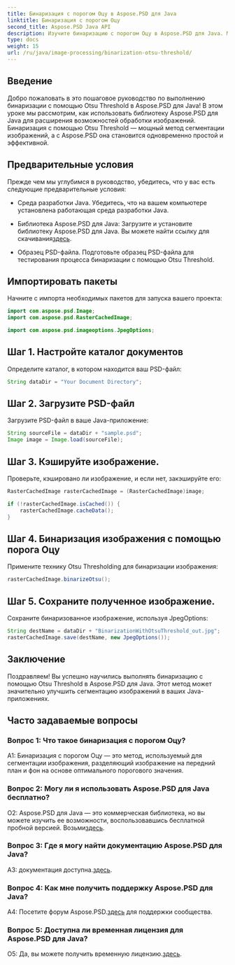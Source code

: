 ```yaml
---
title: Бинаризация с порогом Оцу в Aspose.PSD для Java
linktitle: Бинаризация с порогом Оцу
second_title: Aspose.PSD Java API
description: Изучите бинаризацию с порогом Оцу в Aspose.PSD для Java. Мощная техника сегментации изображений.
type: docs
weight: 15
url: /ru/java/image-processing/binarization-otsu-threshold/
---
```

## Введение

Добро пожаловать в это пошаговое руководство по выполнению бинаризации с помощью Otsu Threshold в Aspose.PSD для Java! В этом уроке мы рассмотрим, как использовать библиотеку Aspose.PSD для Java для расширения возможностей обработки изображений. Бинаризация с помощью Otsu Threshold — мощный метод сегментации изображений, а с Aspose.PSD она становится одновременно простой и эффективной.

## Предварительные условия

Прежде чем мы углубимся в руководство, убедитесь, что у вас есть следующие предварительные условия:

- Среда разработки Java. Убедитесь, что на вашем компьютере установлена работающая среда разработки Java.

- Библиотека Aspose.PSD для Java: Загрузите и установите библиотеку Aspose.PSD для Java. Вы можете найти ссылку для скачивания[здесь](https://releases.aspose.com/psd/java/).

- Образец PSD-файла. Подготовьте образец PSD-файла для тестирования процесса бинаризации с помощью Otsu Threshold.

## Импортировать пакеты

Начните с импорта необходимых пакетов для запуска вашего проекта:

```java
import com.aspose.psd.Image;
import com.aspose.psd.RasterCachedImage;

import com.aspose.psd.imageoptions.JpegOptions;
```

## Шаг 1. Настройте каталог документов

Определите каталог, в котором находится ваш PSD-файл:

```java
String dataDir = "Your Document Directory";
```

## Шаг 2. Загрузите PSD-файл

Загрузите PSD-файл в ваше Java-приложение:

```java
String sourceFile = dataDir + "sample.psd";
Image image = Image.load(sourceFile);
```

## Шаг 3. Кэшируйте изображение.

Проверьте, кэшировано ли изображение, и если нет, закэшируйте его:

```java
RasterCachedImage rasterCachedImage = (RasterCachedImage)image;

if (!rasterCachedImage.isCached()) {
    rasterCachedImage.cacheData();
}
```

## Шаг 4. Бинаризация изображения с помощью порога Оцу

Примените технику Otsu Thresholding для бинаризации изображения:

```java
rasterCachedImage.binarizeOtsu();
```

## Шаг 5. Сохраните полученное изображение.

Сохраните бинаризованное изображение, используя JpegOptions:

```java
String destName = dataDir + "BinarizationWithOtsuThreshold_out.jpg";
rasterCachedImage.save(destName, new JpegOptions());
```

## Заключение

Поздравляем! Вы успешно научились выполнять бинаризацию с помощью Otsu Threshold в Aspose.PSD для Java. Этот метод может значительно улучшить сегментацию изображений в ваших Java-приложениях.

## Часто задаваемые вопросы

### Вопрос 1: Что такое бинаризация с порогом Оцу?

A1: Бинаризация с порогом Оцу — это метод, используемый для сегментации изображения, разделяющий изображение на передний план и фон на основе оптимального порогового значения.

### Вопрос 2: Могу ли я использовать Aspose.PSD для Java бесплатно?

 О2: Aspose.PSD для Java — это коммерческая библиотека, но вы можете изучить ее возможности, воспользовавшись бесплатной пробной версией. Возьми[здесь](https://releases.aspose.com/).

### Вопрос 3: Где я могу найти документацию Aspose.PSD для Java?

A3: документация доступна.[здесь](https://reference.aspose.com/psd/java/).

### Вопрос 4: Как мне получить поддержку Aspose.PSD для Java?

 A4: Посетите форум Aspose.PSD.[здесь](https://forum.aspose.com/c/psd/34) для поддержки сообщества.

### Вопрос 5: Доступна ли временная лицензия для Aspose.PSD для Java?

 О5: Да, вы можете получить временную лицензию.[здесь](https://purchase.aspose.com/temporary-license/).